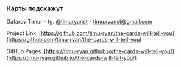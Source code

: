### Карты подскажут

Gafarov Timur - tg: [@timuryanst](https://t.me/timuryanst) - timu.ryanst@gmail.com

Project Link: [https://github.com/timu-ryan/the-cards-will-tell-you](https://github.com/timu-ryan/the-cards-will-tell-you)

GitHub Pages: [https://timu-ryan.github.io/the-cards-will-tell-you/](https://timu-ryan.github.io/the-cards-will-tell-you/)